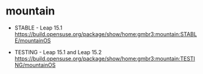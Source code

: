 # mountain

* STABLE - Leap 15.1
https://build.opensuse.org/package/show/home:gmbr3:mountain:STABLE/mountainOS

* TESTING - Leap 15.1 and Leap 15.2
https://build.opensuse.org/package/show/home:gmbr3:mountain:TESTING/mountainOS
